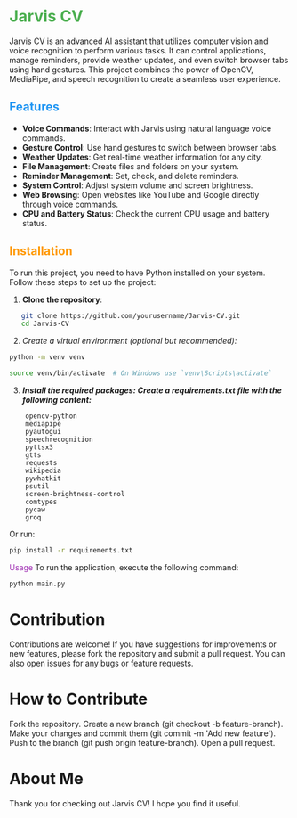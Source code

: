 # <span style="color: #4CAF50;">Jarvis CV</span>

Jarvis CV is an advanced AI assistant that utilizes computer vision and voice recognition to perform various tasks. It can control applications, manage reminders, provide weather updates, and even switch browser tabs using hand gestures. This project combines the power of OpenCV, MediaPipe, and speech recognition to create a seamless user experience.

## <span style="color: #2196F3;">Features</span>

- **Voice Commands**: Interact with Jarvis using natural language voice commands.
- **Gesture Control**: Use hand gestures to switch between browser tabs.
- **Weather Updates**: Get real-time weather information for any city.
- **File Management**: Create files and folders on your system.
- **Reminder Management**: Set, check, and delete reminders.
- **System Control**: Adjust system volume and screen brightness.
- **Web Browsing**: Open websites like YouTube and Google directly through voice commands.
- **CPU and Battery Status**: Check the current CPU usage and battery status.

## <span style="color: #FF9800;">Installation</span>

To run this project, you need to have Python installed on your system. Follow these steps to set up the project:

1. **Clone the repository**:
```bash
   git clone https://github.com/yourusername/Jarvis-CV.git
   cd Jarvis-CV
```

2. *Create a virtual environment (optional but recommended):*
```bash
python -m venv venv
```
```bash
source venv/bin/activate  # On Windows use `venv\Scripts\activate`
```
3. ***Install the required packages: Create a requirements.txt file with the following content:***

```plaintext
    opencv-python
    mediapipe
    pyautogui
    speechrecognition
    pyttsx3
    gtts
    requests
    wikipedia
    pywhatkit
    psutil
    screen-brightness-control
    comtypes
    pycaw
    groq
```

Or run:
```bash
pip install -r requirements.txt
```

<span style="color: #9C27B0;">Usage</span>
To run the application, execute the following command:

```bash
python main.py
```

# Contribution
Contributions are welcome! If you have suggestions for improvements or new features, please fork the repository and submit a pull request. You can also open issues for any bugs or feature requests.

# How to Contribute
Fork the repository.
Create a new branch (git checkout -b feature-branch).
Make your changes and commit them (git commit -m 'Add new feature').
Push to the branch (git push origin feature-branch).
Open a pull request.

# About Me


Thank you for checking out Jarvis CV! I hope you find it useful.